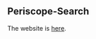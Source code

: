 ## Periscope-Search

The website is <a href="https://periscop-search.github.io/" target="blank">here</a>.
